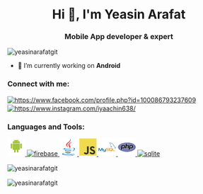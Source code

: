 <h1 align="center">Hi 👋, I'm Yeasin Arafat</h1>
<h3 align="center">Mobile App developer & expert</h3>

<p align="left"> <img src="https://komarev.com/ghpvc/?username=yeasinarafatgit&label=Profile%20views&color=0e75b6&style=flat" alt="yeasinarafatgit" /> </p>

- 🔭 I’m currently working on **Android**

<h3 align="left">Connect with me:</h3>
<p align="left">
<a href="https://www.facebook.com/YAR.rony" target="blank"><img align="center" src="https://raw.githubusercontent.com/rahuldkjain/github-profile-readme-generator/master/src/images/icons/Social/facebook.svg" alt="https://www.facebook.com/profile.php?id=100086793237609" height="30" width="40" /></a>
<a href="https://www.instagram.com/iyaachin638/" target="blank"><img align="center" src="https://raw.githubusercontent.com/rahuldkjain/github-profile-readme-generator/master/src/images/icons/Social/instagram.svg" alt="https://www.instagram.com/iyaachin638/" height="30" width="40" /></a>
</p>

<h3 align="left">Languages and Tools:</h3>
<p align="left"> <a href="https://developer.android.com" target="_blank" rel="noreferrer"> <img src="https://raw.githubusercontent.com/devicons/devicon/master/icons/android/android-original-wordmark.svg" alt="android" width="40" height="40"/> </a> <a href="https://firebase.google.com/" target="_blank" rel="noreferrer"> <img src="https://www.vectorlogo.zone/logos/firebase/firebase-icon.svg" alt="firebase" width="40" height="40"/> </a> <a href="https://www.java.com" target="_blank" rel="noreferrer"> <img src="https://raw.githubusercontent.com/devicons/devicon/master/icons/java/java-original.svg" alt="java" width="40" height="40"/> </a> <a href="https://developer.mozilla.org/en-US/docs/Web/JavaScript" target="_blank" rel="noreferrer"> <img src="https://raw.githubusercontent.com/devicons/devicon/master/icons/javascript/javascript-original.svg" alt="javascript" width="40" height="40"/> </a> <a href="https://www.mysql.com/" target="_blank" rel="noreferrer"> <img src="https://raw.githubusercontent.com/devicons/devicon/master/icons/mysql/mysql-original-wordmark.svg" alt="mysql" width="40" height="40"/> </a> <a href="https://www.php.net" target="_blank" rel="noreferrer"> <img src="https://raw.githubusercontent.com/devicons/devicon/master/icons/php/php-original.svg" alt="php" width="40" height="40"/> </a> <a href="https://www.sqlite.org/" target="_blank" rel="noreferrer"> <img src="https://www.vectorlogo.zone/logos/sqlite/sqlite-icon.svg" alt="sqlite" width="40" height="40"/> </a> </p>

<p><img align="center" src="https://github-readme-stats.vercel.app/api/top-langs?username=yeasinarafatgit&show_icons=true&locale=en&layout=compact" alt="yeasinarafatgit" /></p>

<p><img align="center" src="https://github-readme-streak-stats.herokuapp.com/?user=yeasinarafatgit&" alt="yeasinarafatgit" /></p>
